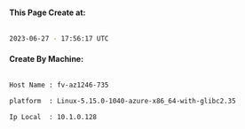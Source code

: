 
   
#### This Page Create at:

```bash

2023-06-27 - 17:56:17 UTC

```

#### Create By Machine:

```bash

Host Name : fv-az1246-735

platform  : Linux-5.15.0-1040-azure-x86_64-with-glibc2.35

Ip Local  : 10.1.0.128

```

